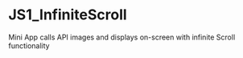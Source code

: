 # JS1_InfiniteScroll
Mini App calls API images and displays on-screen with infinite Scroll functionality
